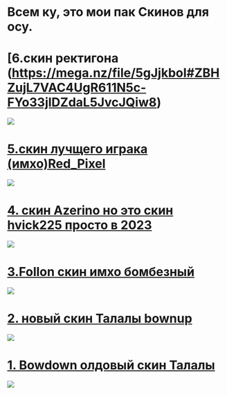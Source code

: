 # Всем ку, это мои пак Скинов для осу.
# [6.скин ректигона (https://mega.nz/file/5gJjkboI#ZBHZujL7VAC4UgR611N5c-FYo33jlDZdaL5JvcJQiw8)
![](https://cdn.discordapp.com/attachments/1231883139924758600/1231885808223387748/screenshot076.jpg?ex=66389610&is=66262110&hm=5748d011fb7219760340daaeea5156b4ab1f39614846f7b41d9954a3cd91824d&)

# [5.скин лучщего играка (имхо)Red_Pixel](https://mega.nz/file/5gJjkboI#ZBHZujL7VAC4UgR611N5c-FYo33jlDZdaL5JvcJQiw8)
![](https://cdn.discordapp.com/attachments/1231883139924758600/1231883277573554257/screenshot069.jpg?ex=663893b4&is=66261eb4&hm=bcb2fab45b765ea4a522d910e1a6433b1bd0cecf225acc2deb39ed36608a6a49&)

# [4. скин Azerino но это скин hvick225 просто в 2023](https://mega.nz/file/JxBCXKjQ#656W7TqVz8gYAxW-kU2mONOV7vC3DwDKLxjkDVCE6Xs)
![](https://media.discordapp.net/attachments/1231883139924758600/1231883771364773950/screenshot071.jpg?ex=662770aa&is=66261f2a&hm=43a319901233d3e9cf0a584467e890e070b7f366f62b6d7a7891f306f59e3093&=&format=webp&width=837&height=471)

# [3.Follon скин имхо бомбезный](https://mega.nz/file/1spGSDCL#CocMmT1Y9XgR1Lp7gufbHXocrW6-7Sbt5XyMGNiyBTQ)
![](https://media.discordapp.net/attachments/1231883139924758600/1231884154916962304/screenshot072.jpg?ex=66389485&is=66261f85&hm=43a9aaf764fb8dcb0dc5c5ce7561a629dca9f07e2718953ef4f10fb030f4d70f&=&format=webp&width=837&height=471)

# [2. новый скин Талалы bownup](https://mega.nz/file/5hogyZgK#owRtw_2WZSQ_OHTjkiH8E5nTAGf846P9BZ5EnVuhiOo)
![](https://cdn.discordapp.com/attachments/1231883139924758600/1231884737199472682/screenshot074.jpg?ex=66389510&is=66262010&hm=231cf43f47543dd6e66d5f08105332a1c56a71e4b671a2c8b7472ddbd834b4f0&)

# [1. Bowdown олдовый скин Талалы](https://mega.nz/file/494BmThD#Fpx-XCwxZebOMyG5pt0r7_S082X9bHKBlidujO0HQ6w)
![](https://media.discordapp.net/attachments/1231883139924758600/1231885144953192448/screenshot075.jpg?ex=66389571&is=66262071&hm=f51f3324d5a57c45a7d9f4b0d53c2bbbb5affbd78a32de1423f09cbecd20a462&=&format=webp&width=837&height=471)

